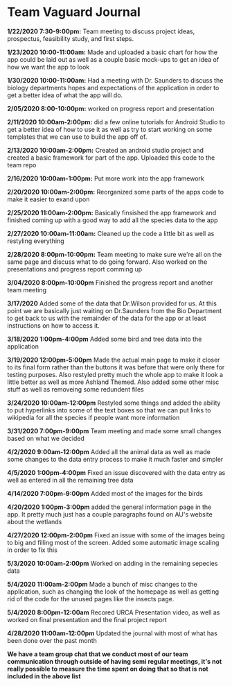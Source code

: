 # Team Vaguard Journal

**1/22/2020 7:30-9:00pm:** Team meeting to discuss project ideas, prospectus, feasibility study, and first steps.

**1/23/2020 10:00-11:00am:** Made and uploaded a basic chart for how the app could be laid out as well as a couple basic mock-ups to get an idea of how we want the app to look

**1/30/2020 10:00-11:00am:** Had a meeting with Dr. Saunders to discuss the biology departments hopes and expectations of the application in order to get a better idea of what the app will do. 

**2/05/2020 8:00-10:00pm:** worked on progress report and presentation

**2/11/2020 10:00am-2:00pm:** did a few online tutorials for Android Studio to get a better idea of how to use it as well as try to start working on some templates that we can use to build the app off of. 

**2/13/2020 10:00am-2:00pm:** Created an android studio project and created a basic framework for part of the app. Uploaded this code to the team repo

**2/16/2020 10:00am-1:00pm:** Put more work into the app framework

**2/20/2020 10:00am-2:00pm:** Reorganized some parts of the apps code to make it easier to exand upon

**2/25/2020 11:00am-2:00pm:** Basically finsished the app framework and finished coming up with a good way to add all the species data to the app

**2/27/2020 10:00am-11:00am:** Cleaned up the code a little bit as well as restyling everything

**2/28/2020 8:00pm-10:00pm:** Team meeting to make sure we're all on the same page and discuss what to do going forward. Also worked on the presentations and progress report comming up

**3/04/2020 8:00pm-10:00pm** Finished the progress report and another team meeting

**3/17/2020** Added some of the data that Dr.Wilson provided for us. At this point we are basically just waiting on Dr.Saunders from the Bio Department to get back to us with the remainder of the data for the app or at least instructions on how to access it. 

**3/18/2020 1:00pm-4:00pm** Added some bird and tree data into the application

**3/19/2020 12:00pm-5:00pm** Made the actual main page to make it closer to its final form rather than the buttons it was before that were only there for testing purposes. Also restyled pretty much the whole app to make it look a little better as well as more Ashland Themed. Also added some other misc stuff as well as removeing some redundent files

**3/24/2020 10:00am-12:00pm** Restyled some things and added the ability to put hyperlinks into some of the text boxes so that we can put links to wikipedia for all the species if people want more information

**3/31/2020 7:00pm-9:00pm** Team meeting and made some small changes based on what we decided

**4/2/2020 9:00am-12:00pm** Added all the animal data as well as made some changes to the data entry process to make it much faster and simpler

**4/5/2020 1:00pm-4:00pm** Fixed an issue discovered with the data entry as well as entered in all the remaining tree data

**4/14/2020 7:00pm-9:00pm** Added most of the images for the birds

**4/20/2020 1:00pm-3:00pm** added the general information page in the app. It pretty much just has a couple paragraphs found on AU's website about the wetlands

**4/27/2020 12:00pm-2:00pm** Fixed an issue with some of the images being to big and filling most of the screen. Added some automatic image scaling in order to fix this

**5/3/2020 10:00am-2:00pm** Worked on adding in the remaining sepecies data

**5/4/2020 11:00am-2:00pm** Made a bunch of misc changes to the application, such as changing the look of the homepage as well as getting rid of the code for the unused pages like the insects page. 

**5/4/2020 8:00pm-12:00am** Recored URCA Presentation video, as well as worked on final presentation and the final project report

**4/28/2020 11:00am-12:00pm** Updated the journal with most of what has been done over the past month


**We have a team group chat that we conduct most of our team communication through outside of having semi regular meetings, it's not really possible to measure the time spent on doing that so that is not included in the above list**
